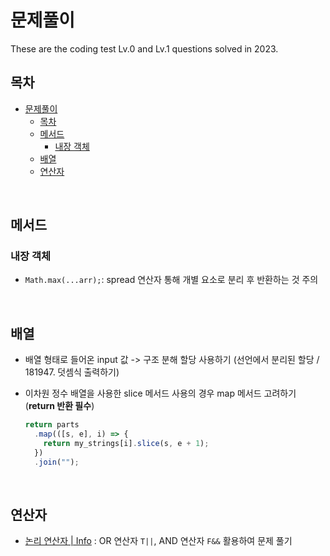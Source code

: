 # 문제풀이

These are the coding test Lv.0 and Lv.1 questions solved in 2023.

## 목차

- [문제풀이](#문제풀이)
  - [목차](#목차)
  - [메서드](#메서드)
    - [내장 객체](#내장-객체)
  - [배열](#배열)
  - [연산자](#연산자)

<br>

## 메서드

### 내장 객체

- `Math.max(...arr);`: spread 연산자 통해 개별 요소로 분리 후 반환하는 것 주의

<br>

## 배열

- 배열 형태로 들어온 input 값 -> 구조 분해 할당 사용하기
  (선언에서 분리된 할당 / 181947. 덧셈식 출력하기)

- 이차원 정수 배열을 사용한 slice 메서드 사용의 경우 map 메서드 고려하기 (**return 반환 필수**)
  ```js
  return parts
    .map(([s, e], i) => {
      return my_strings[i].slice(s, e + 1);
    })
    .join("");
  ```

<br>

## 연산자

- [논리 연산자 | Info](https://ko.javascript.info/logical-operators) : OR 연산자 `T||`, AND 연산자 `F&&` 활용하여 문제 풀기
